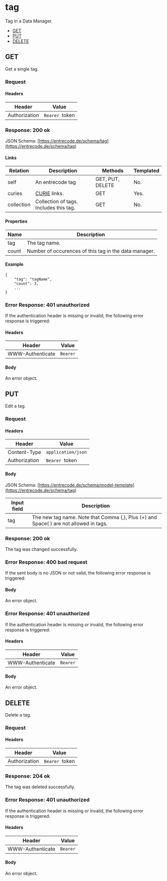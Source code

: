 # tag 
Tag in a Data Manager.

* [GET](#get)   
* [PUT](#put)
* [DELETE](#delete)

## GET
Get a single tag.

### Request

#### Headers
|Header|Value|
|------|-----|
|Authorization|`Bearer `token|

### Response: 200 ok

JSON Schema: [https://entrecode.de/schema/tag](https://entrecode.de/schema/tag)

#### Links
| Relation     | Description     | Methods     | Templated     |
|--------------|-----------------|-------------|---------------|
|self          |An entrecode tag|GET, PUT, DELETE  |No.            |
|curies        |[CURIE](http://www.w3.org/TR/curie/) links. | GET | Yes.|
|collection    |Collection of tags. Includes this tag.|GET|No.|


#### Properties
| Name         | Description     |
|--------------|-----------------|
|tag       		|The tag name.|
|count	   		|Number of occurences of this tag in the data manager.

#### Example

```
{
	"tag": "tagName",
	"count": 3,
	...
}
```

### Error Response: 401 unauthorized
If the authentication header is missing or invalid, the following error response is triggered:

#### Headers
|Header|Value|
|------|-----|
|WWW-Authenticate|`Bearer`|

#### Body
An error object.


## PUT
Edit a tag. 

### Request

#### Headers
|Header|Value|
|------|-----|
|Content-Type|`application/json`|
|Authorization|`Bearer `token|

#### Body

JSON Schema: [https://entrecode.de/schema/model-template](https://entrecode.de/schema/tag)

|Input field     |Description        |
|----------------|-------------------|
|tag             |The new tag name. Note that Comma (,), Plus (+) and Space( ) are not allowed in tags.

### Response: 200 ok

The tag was changed successfully.

### Error Response: 400 bad request

If the sent body is no JSON or not valid, the following error response is triggered:

#### Body
An error object.


### Error Response: 401 unauthorized

If the authentication header is missing or invalid, the following error response is triggered:

#### Headers
|Header|Value|
|------|-----|
|WWW-Authenticate|`Bearer`|

#### Body
An error object.



## DELETE
Delete a tag. 

### Request

#### Headers
|Header|Value|
|------|-----|
|Authorization|`Bearer `token|

### Response: 204 ok

The tag was deleted successfully.

### Error Response: 401 unauthorized

If the authentication header is missing or invalid, the following error response is triggered:

#### Headers
|Header|Value|
|------|-----|
|WWW-Authenticate|`Bearer`|

#### Body
An error object.